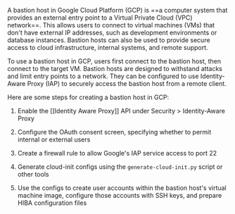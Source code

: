 
A bastion host in Google Cloud Platform (GCP) is ==a computer system that provides an external entry point to a Virtual Private Cloud (VPC) network==. This allows users to connect to virtual machines (VMs) that don't have external IP addresses, such as development environments or database instances. Bastion hosts can also be used to provide secure access to cloud infrastructure, internal systems, and remote support. 

To use a bastion host in GCP, users first connect to the bastion host, then connect to the target VM. Bastion hosts are designed to withstand attacks and limit entry points to a network. They can be configured to use Identity-Aware Proxy (IAP) to securely access the bastion host from a remote client. 

Here are some steps for creating a bastion host in GCP: 

1. Enable the [[Identity Aware Proxy]] API under Security > Identity-Aware Proxy 
    
2. Configure the OAuth consent screen, specifying whether to permit internal or external users 
    
3. Create a firewall rule to allow Google's IAP service access to port 22 
    
4. Generate cloud-init configs using the `generate-cloud-init.py` script or other tools 
    
5. Use the configs to create user accounts within the bastion host's virtual machine image, configure those accounts with SSH keys, and prepare HIBA configuration files